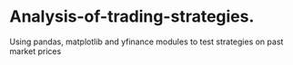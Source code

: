 # Analysis-of-trading-strategies.
Using pandas, matplotlib and yfinance modules to test strategies on past market prices
